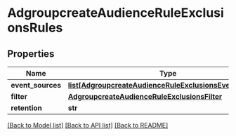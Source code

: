 # AdgroupcreateAudienceRuleExclusionsRules

## Properties
Name | Type | Description | Notes
------------ | ------------- | ------------- | -------------
**event_sources** | [**list[AdgroupcreateAudienceRuleExclusionsEventSources]**](AdgroupcreateAudienceRuleExclusionsEventSources.md) |  | [optional] 
**filter** | [**AdgroupcreateAudienceRuleExclusionsFilter**](AdgroupcreateAudienceRuleExclusionsFilter.md) |  | [optional] 
**retention** | **str** |  | [optional] 

[[Back to Model list]](../README.md#documentation-for-models) [[Back to API list]](../README.md#documentation-for-api-endpoints) [[Back to README]](../README.md)

